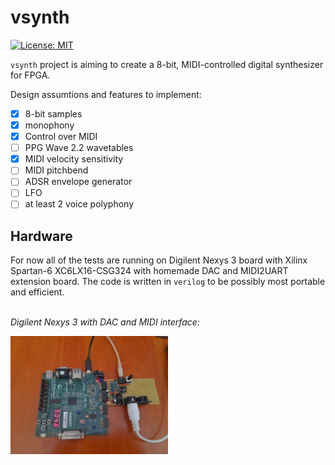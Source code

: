 # vsynth
[![License: MIT](https://img.shields.io/badge/License-MIT-yellow.svg)](https://opensource.org/licenses/MIT)

`vsynth` project is aiming to create a 8-bit, MIDI-controlled digital synthesizer for FPGA.

Design assumtions and features to implement:
- [x] 8-bit samples 
- [X] monophony
- [x] Control over MIDI
- [ ] PPG Wave 2.2 wavetables
- [x] MIDI velocity sensitivity
- [ ] MIDI pitchbend
- [ ] ADSR envelope generator
- [ ] LFO 
- [ ] at least 2 voice polyphony

## Hardware
For now all of the tests are running on Digilent Nexys 3 board with Xilinx Spartan-6 XC6LX16-CSG324 with homemade DAC and MIDI2UART extension board.
The code is written in `verilog` to be possibly most portable and efficient.

<br>*Digilent Nexys 3 with DAC and MIDI interface:*<br>

<img width=50% src=img/vsynth.jpg>
